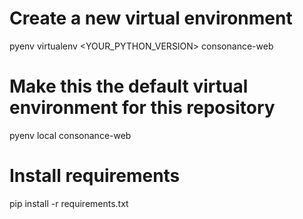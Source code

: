 # Create a new virtual environment
pyenv virtualenv <YOUR_PYTHON_VERSION> consonance-web

# Make this the default virtual environment for this repository
pyenv local consonance-web

# Install requirements
pip install -r requirements.txt